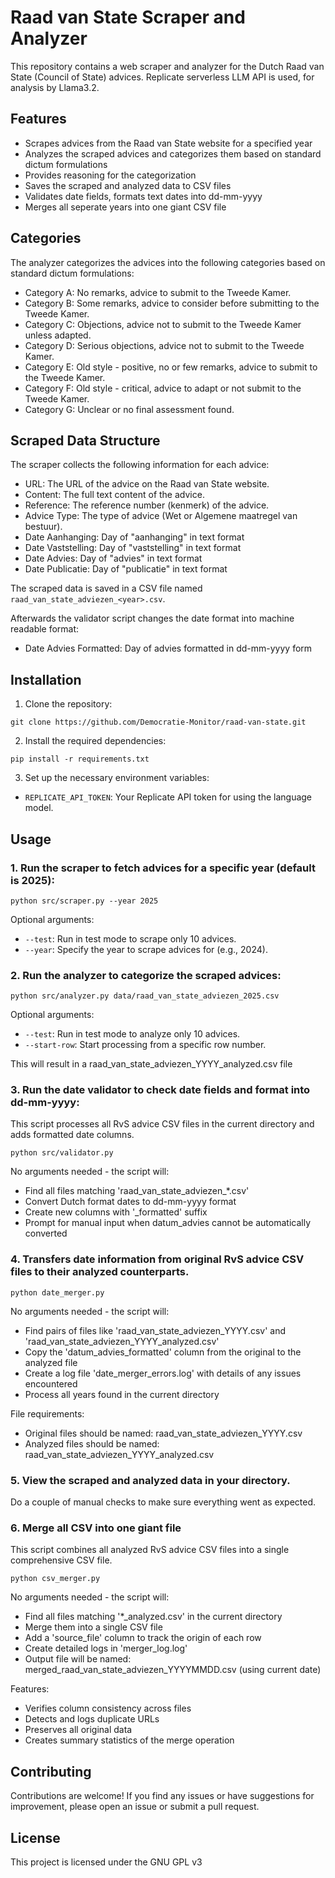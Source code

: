 # Raad van State Scraper and Analyzer

This repository contains a web scraper and analyzer for the Dutch Raad van State (Council of State) advices. Replicate serverless LLM API is used, for analysis by Llama3.2.

## Features

- Scrapes advices from the Raad van State website for a specified year
- Analyzes the scraped advices and categorizes them based on standard dictum formulations
- Provides reasoning for the categorization
- Saves the scraped and analyzed data to CSV files
- Validates date fields, formats text dates into dd-mm-yyyy
- Merges all seperate years into one giant CSV file

## Categories

The analyzer categorizes the advices into the following categories based on standard dictum formulations:

- Category A: No remarks, advice to submit to the Tweede Kamer.
- Category B: Some remarks, advice to consider before submitting to the Tweede Kamer.
- Category C: Objections, advice not to submit to the Tweede Kamer unless adapted.
- Category D: Serious objections, advice not to submit to the Tweede Kamer.
- Category E: Old style - positive, no or few remarks, advice to submit to the Tweede Kamer.
- Category F: Old style - critical, advice to adapt or not submit to the Tweede Kamer.
- Category G: Unclear or no final assessment found.

## Scraped Data Structure

The scraper collects the following information for each advice:

- URL: The URL of the advice on the Raad van State website.
- Content: The full text content of the advice.
- Reference: The reference number (kenmerk) of the advice.
- Advice Type: The type of advice (Wet or Algemene maatregel van bestuur).
- Date Aanhanging: Day of "aanhanging" in text format
- Date Vaststelling: Day of "vaststelling" in text format
- Date Advies: Day of "advies" in text format
- Date Publicatie: Day of "publicatie" in text format

The scraped data is saved in a CSV file named `raad_van_state_adviezen_<year>.csv`.

Afterwards the validator script changes the date format into machine readable format:
- Date Advies Formatted: Day of advies formatted in dd-mm-yyyy form

## Installation

1. Clone the repository:
```
git clone https://github.com/Democratie-Monitor/raad-van-state.git
```
2. Install the required dependencies:
```
pip install -r requirements.txt
```
3. Set up the necessary environment variables:
- `REPLICATE_API_TOKEN`: Your Replicate API token for using the language model.

## Usage

### 1. Run the scraper to fetch advices for a specific year (default is 2025):
```
python src/scraper.py --year 2025
```
Optional arguments:
- `--test`: Run in test mode to scrape only 10 advices.
- `--year`: Specify the year to scrape advices for (e.g., 2024).

### 2. Run the analyzer to categorize the scraped advices:
```
python src/analyzer.py data/raad_van_state_adviezen_2025.csv
```
Optional arguments:
- `--test`: Run in test mode to analyze only 10 advices.
- `--start-row`: Start processing from a specific row number.

This will result in a raad_van_state_adviezen_YYYY_analyzed.csv file

### 3. Run the date validator to check date fields and format into dd-mm-yyyy:

This script processes all RvS advice CSV files in the current directory and adds formatted date columns.

```
python src/validator.py
```
No arguments needed - the script will:
- Find all files matching 'raad_van_state_adviezen_*.csv'
- Convert Dutch format dates to dd-mm-yyyy format
- Create new columns with '_formatted' suffix
- Prompt for manual input when datum_advies cannot be automatically converted

### 4. Transfers date information from original RvS advice CSV files to their analyzed counterparts.

```
python date_merger.py
```

No arguments needed - the script will:
- Find pairs of files like 'raad_van_state_adviezen_YYYY.csv' and 'raad_van_state_adviezen_YYYY_analyzed.csv'
- Copy the 'datum_advies_formatted' column from the original to the analyzed file
- Create a log file 'date_merger_errors.log' with details of any issues encountered
- Process all years found in the current directory

File requirements:
- Original files should be named: raad_van_state_adviezen_YYYY.csv
- Analyzed files should be named: raad_van_state_adviezen_YYYY_analyzed.csv

### 5. View the scraped and analyzed data in your directory.

Do a couple of manual checks to make sure everything went as expected.

### 6. Merge all CSV into one giant file
   
This script combines all analyzed RvS advice CSV files into a single comprehensive CSV file.

```
python csv_merger.py
```

No arguments needed - the script will:
- Find all files matching '*_analyzed.csv' in the current directory
- Merge them into a single CSV file
- Add a 'source_file' column to track the origin of each row
- Create detailed logs in 'merger_log.log'
- Output file will be named: merged_raad_van_state_adviezen_YYYYMMDD.csv (using current date)

Features:
- Verifies column consistency across files
- Detects and logs duplicate URLs
- Preserves all original data
- Creates summary statistics of the merge operation

## Contributing

Contributions are welcome! If you find any issues or have suggestions for improvement, please open an issue or submit a pull request.

## License

This project is licensed under the GNU GPL v3
